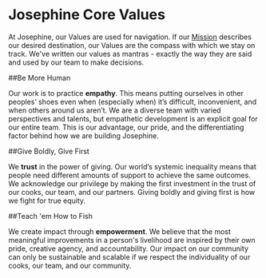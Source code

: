 # Josephine Core Values

At Josephine, our Values are used for navigation. If our [Mission](josephine.com/mission) describes our desired destination, our Values are the compass with which we stay on track. We've written our values as mantras - exactly the way they are said and used by our team to make decisions.

##Be More Human

Our work is to practice **empathy**. This means putting ourselves in other peoples’ shoes even when (especially when) it’s difficult, inconvenient, and when others around us aren’t. We are a diverse team with varied perspectives and talents, but empathetic development is an explicit goal for our entire team. This is our advantage, our pride, and the differentiating factor behind how we are building Josephine.

##Give Boldly, Give First

We **trust** in the power of giving. Our world’s systemic inequality means that people need different amounts of support to achieve the same outcomes. We acknowledge our privilege by making the first investment in the trust of our cooks, our team, and our partners. Giving boldly and giving first is how we fight for true equity.

##Teach 'em How to Fish

We create impact through **empowerment**. We believe that the most meaningful improvements in a person's livelihood are inspired by their own pride, creative agency, and accountability. Our impact on our community can only be sustainable and scalable if we respect the individuality of our cooks, our team, and our community.
